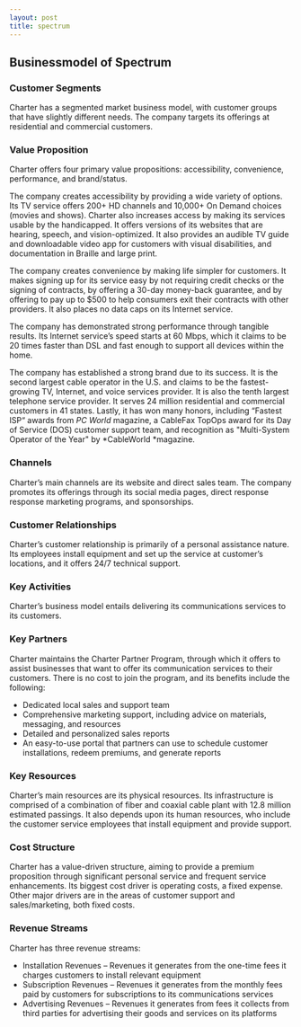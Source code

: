 ```yaml
---
layout: post
title: spectrum
---
```


Businessmodel of Spectrum
--------------------------

### Customer Segments

Charter has a segmented market business model, with customer groups that have slightly different needs. The company targets its offerings at residential and commercial customers.

### Value Proposition

Charter offers four primary value propositions: accessibility, convenience, performance, and brand/status.

The company creates accessibility by providing a wide variety of options. Its TV service offers 200+ HD channels and 10,000+ On Demand choices (movies and shows). Charter also increases access by making its services usable by the handicapped. It offers versions of its websites that are hearing, speech, and vision-optimized. It also provides an audible TV guide and downloadable video app for customers with visual disabilities, and documentation in Braille and large print.

The company creates convenience by making life simpler for customers. It makes signing up for its service easy by not requiring credit checks or the signing of contracts, by offering a 30-day money-back guarantee, and by offering to pay up to $500 to help consumers exit their contracts with other providers. It also places no data caps on its Internet service.

The company has demonstrated strong performance through tangible results. Its Internet service’s speed starts at 60 Mbps, which it claims to be 20 times faster than DSL and fast enough to support all devices within the home.

The company has established a strong brand due to its success. It is the second largest cable operator in the U.S. and claims to be the fastest-growing TV, Internet, and voice services provider. It is also the tenth largest telephone service provider. It serves 24 million residential and commercial customers in 41 states. Lastly, it has won many honors, including “Fastest ISP“ awards from *PC World* magazine, a CableFax TopOps award for its Day of Service (DOS) customer support team, and recognition as "Multi-System Operator of the Year" by *CableWorld *magazine.

### Channels

Charter’s main channels are its website and direct sales team. The company promotes its offerings through its social media pages, direct response response marketing programs, and sponsorships.

### Customer Relationships

Charter’s customer relationship is primarily of a personal assistance nature. Its employees install equipment and set up the service at customer’s locations, and it offers 24/7 technical support.

### Key Activities

Charter’s business model entails delivering its communications services to its customers.

### Key Partners

Charter maintains the Charter Partner Program, through which it offers to assist businesses that want to offer its communication services to their customers. There is no cost to join the program, and its benefits include the following:

 * Dedicated local sales and support team
* Comprehensive marketing support, including advice on materials, messaging, and resources
* Detailed and personalized sales reports
* An easy-to-use portal that partners can use to schedule customer installations, redeem premiums, and generate reports
 ### Key Resources

Charter’s main resources are its physical resources. Its infrastructure is comprised of a combination of fiber and coaxial cable plant with 12.8 million estimated passings. It also depends upon its human resources, who include the customer service employees that install equipment and provide support.

### Cost Structure

Charter has a value-driven structure, aiming to provide a premium proposition through significant personal service and frequent service enhancements. Its biggest cost driver is operating costs, a fixed expense. Other major drivers are in the areas of customer support and sales/marketing, both fixed costs.

### Revenue Streams

Charter has three revenue streams:

 * Installation Revenues – Revenues it generates from the one-time fees it charges customers to install relevant equipment
* Subscription Revenues – Revenues it generates from the monthly fees paid by customers for subscriptions to its communications services
* Advertising Revenues – Revenues it generates from fees it collects from third parties for advertising their goods and services on its platforms

